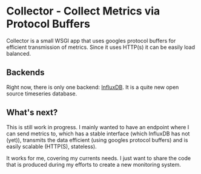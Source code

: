 # Collector - Collect Metrics via Protocol Buffers

Collector is a small WSGI app that uses googles protocol buffers for efficient transmission of metrics. Since it uses HTTP(s) it can be easily load balanced.

## Backends

Right now, there is only one backend: [InfluxDB](https://influxdb.com). It is a quite new open source timeseries database. 

## What's next?

This is still work in progress. I mainly wanted to have an endpoint where I can send metrics to, which has a stable interface (which InfluxDB has not (yet)), transmits the data efficient (using googles protocol buffers) and is easily scalable (HTTP(S), stateless).

It works for me, covering my currents needs. I just want to share the code that is produced during my efforts to create a new monitoring system.
